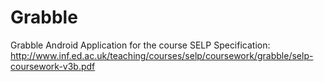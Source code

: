# Grabble
Grabble Android Application for the course SELP
Specification:
http://www.inf.ed.ac.uk/teaching/courses/selp/coursework/grabble/selp-coursework-v3b.pdf
